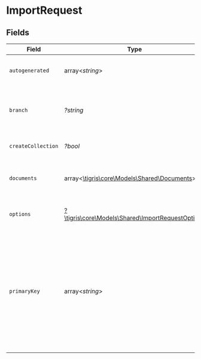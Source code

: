 # ImportRequest


## Fields

| Field                                                                                                                                                                                                              | Type                                                                                                                                                                                                               | Required                                                                                                                                                                                                           | Description                                                                                                                                                                                                        |
| ------------------------------------------------------------------------------------------------------------------------------------------------------------------------------------------------------------------ | ------------------------------------------------------------------------------------------------------------------------------------------------------------------------------------------------------------------ | ------------------------------------------------------------------------------------------------------------------------------------------------------------------------------------------------------------------ | ------------------------------------------------------------------------------------------------------------------------------------------------------------------------------------------------------------------ |
| `autogenerated`                                                                                                                                                                                                    | array<*string*>                                                                                                                                                                                                    | :heavy_minus_sign:                                                                                                                                                                                                 | The list of autogenerated fields of the collection                                                                                                                                                                 |
| `branch`                                                                                                                                                                                                           | *?string*                                                                                                                                                                                                          | :heavy_minus_sign:                                                                                                                                                                                                 | Optionally specify a database branch name to perform operation on                                                                                                                                                  |
| `createCollection`                                                                                                                                                                                                 | *?bool*                                                                                                                                                                                                            | :heavy_minus_sign:                                                                                                                                                                                                 | Allow to create collection if it doesn't exists                                                                                                                                                                    |
| `documents`                                                                                                                                                                                                        | array<[\tigris\core\Models\Shared\Documents](../../Models/Shared/Documents.md)>                                                                                                                                    | :heavy_minus_sign:                                                                                                                                                                                                 | Array of documents to import. Each document is a JSON object.                                                                                                                                                      |
| `options`                                                                                                                                                                                                          | [?\tigris\core\Models\Shared\ImportRequestOptions](../../Models/Shared/ImportRequestOptions.md)                                                                                                                    | :heavy_minus_sign:                                                                                                                                                                                                 | additional options for import requests.                                                                                                                                                                            |
| `primaryKey`                                                                                                                                                                                                       | array<*string*>                                                                                                                                                                                                    | :heavy_minus_sign:                                                                                                                                                                                                 | List of fields which constitutes primary key of the collection If not specified and field with name 'id' is present, it's used as a primary key, further if inferred type is UUID, then it's set as autogenerated. |